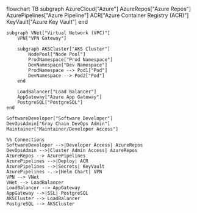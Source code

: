 flowchart TB
    subgraph AzureCloud["Azure"]
        AzureRepos["Azure Repos"]
        AzurePipelines["Azure Pipeline"]
        ACR["Azure Container Registry (ACR)"]
        KeyVault["Azure Key Vault"]
    end

    subgraph VNet["Virtual Network (VPC)"]
        VPN["VPN Gateway"]
        
        subgraph AKSCluster["AKS Cluster"]
            NodePool["Node Pool"]
            ProdNamespace["Prod Namespace"]
            DevNamespace["Dev Namespace"]
            ProdNamespace --> Pod1["Pod"]
            DevNamespace --> Pod2["Pod"]
        end
        
        LoadBalancer["Load Balancer"]
        AppGateway["Azure App Gateway"]
        PostgreSQL["PostgreSQL"]
    end

    SoftwareDeveloper["Software Developer"]
    DevOpsAdmin["Gray Chain DevOps Admin"]
    Maintainer["Maintainer/Developer Access"]

    %% Connections
    SoftwareDeveloper -->|Developer Access| AzureRepos
    DevOpsAdmin -->|Cluster Admin Access| AzureRepos
    AzureRepos --> AzurePipelines
    AzurePipelines -->|Deploy| ACR
    AzurePipelines -->|Secrets| KeyVault
    AzurePipelines -.->|Helm Chart| VPN
    VPN --> VNet
    VNet --> LoadBalancer
    LoadBalancer --> AppGateway
    AppGateway -->|SSL| PostgreSQL
    AKSCluster --> LoadBalancer
    PostgreSQL --> AKSCluster
